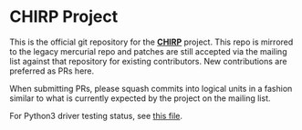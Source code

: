 # CHIRP Project

This is the official git repository for the
__[CHIRP](https://chirp.danplanet.com)__ project. This repo is mirrored to
the legacy mercurial repo and patches are still accepted via the mailing list
against that repository for existing contributors. New contributions are
preferred as PRs here.

When submitting PRs, please squash commits into logical units in a fashion
similar to what is currently expected by the project on the mailing list.

For Python3 driver testing status, see [this file](tests/Python3_Driver_Testing.md).
